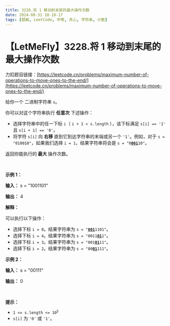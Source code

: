 ```yaml
---
title: 3228.将 1 移动到末尾的最大操作次数
date: 2024-08-31 10-10-17
tags: [题解, LeetCode, 中等, 贪心, 字符串, 计数]
---
```


# 【LetMeFly】3228.将 1 移动到末尾的最大操作次数

力扣题目链接：[https://leetcode.cn/problems/maximum-number-of-operations-to-move-ones-to-the-end/](https://leetcode.cn/problems/maximum-number-of-operations-to-move-ones-to-the-end/)

<p>给你一个 <span data-keyword="binary-string">二进制字符串</span> <code>s</code>。</p>

<p>你可以对这个字符串执行 <strong>任意次</strong> 下述操作：</p>

<ul>
	<li>选择字符串中的任一下标 <code>i</code>（ <code>i + 1 &lt; s.length</code> ），该下标满足 <code>s[i] == '1'</code> 且 <code>s[i + 1] == '0'</code>。</li>
	<li>将字符 <code>s[i]</code> 向 <strong>右移 </strong>直到它到达字符串的末端或另一个 <code>'1'</code>。例如，对于 <code>s = "010010"</code>，如果我们选择 <code>i = 1</code>，结果字符串将会是 <code>s = "0<strong><u>001</u></strong>10"</code>。</li>
</ul>

<p>返回你能执行的<strong> 最大 </strong>操作次数。</p>

<p>&nbsp;</p>

<p><strong class="example">示例 1：</strong></p>

<div class="example-block">
<p><strong>输入：</strong> <span class="example-io">s = "1001101"</span></p>

<p><strong>输出：</strong> <span class="example-io">4</span></p>

<p><strong>解释：</strong></p>

<p>可以执行以下操作：</p>

<ul>
	<li>选择下标 <code>i = 0</code>。结果字符串为 <code>s = "<u><strong>001</strong></u>1101"</code>。</li>
	<li>选择下标 <code>i = 4</code>。结果字符串为 <code>s = "0011<u><strong>01</strong></u>1"</code>。</li>
	<li>选择下标 <code>i = 3</code>。结果字符串为 <code>s = "001<strong><u>01</u></strong>11"</code>。</li>
	<li>选择下标 <code>i = 2</code>。结果字符串为 <code>s = "00<strong><u>01</u></strong>111"</code>。</li>
</ul>
</div>

<p><strong class="example">示例 2：</strong></p>

<div class="example-block">
<p><strong>输入：</strong> <span class="example-io">s = "00111"</span></p>

<p><strong>输出：</strong> <span class="example-io">0</span></p>
</div>

<p>&nbsp;</p>

<p><strong>提示：</strong></p>

<ul>
	<li><code>1 &lt;= s.length &lt;= 10<sup>5</sup></code></li>
	<li><code>s[i]</code> 为 <code>'0'</code> 或 <code>'1'</code>。</li>
</ul>


    